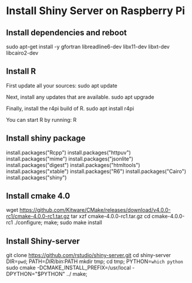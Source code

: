 # Install Shiny Server on Raspberry Pi
## Install dependencies and reboot
sudo apt-get install -y gfortran libreadline6-dev libx11-dev libxt-dev libcairo2-dev

## Install R
First update all your sources:
sudo apt update

Next, install any updates that are available.
sudo apt upgrade

Finally, install the r4pi build of R.
sudo apt install r4pi

You can start R by running:
R

## Install shiny package
install.packages("Rcpp")
install.packages("httpuv")
install.packages("mime")
install.packages("jsonlite")
install.packages("digest")
install.packages("htmltools")
install.packages("xtable")
install.packages("R6")
install.packages("Cairo")
install.packages("shiny")

## Install cmake 4.0
wget https://github.com/Kitware/CMake/releases/download/v4.0.0-rc1/cmake-4.0.0-rc1.tar.gz
tar xzf cmake-4.0.0-rc1.tar.gz
cd cmake-4.0.0-rc1
./configure; make; 
sudo make install

## Install Shiny-server
git clone https://github.com/rstudio/shiny-server.git
cd shiny-server
DIR=`pwd`;
PATH=$DIR/bin:$PATH
mkdir tmp; 
cd tmp;
PYTHON=`which python`
sudo cmake -DCMAKE_INSTALL_PREFIX=/usr/local -DPYTHON="$PYTHON" ../
make; 
